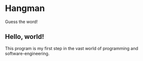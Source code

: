 # Hangman 
Guess the word!

## Hello, world!
This program is my first step in the vast world of programming and software-engineering.
